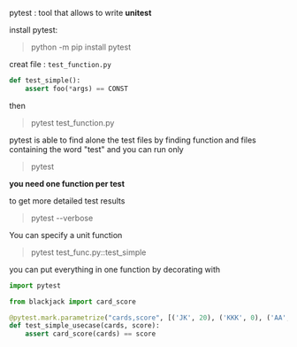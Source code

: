 pytest : tool that allows to write **unitest**


install pytest:
> python -m pip install pytest

creat file : `test_function.py`
```python
def test_simple():
    assert foo(*args) == CONST
```

then
> pytest test_function.py

pytest is able to find alone the test files by finding function and files containing the word "test" and you can run only
> pytest

**you need one function per test**

to get more detailed test results
> pytest --verbose

You can specify a unit function
> pytest test_func.py::test_simple


you can put everything in one function by decorating with

```python
import pytest

from blackjack import card_score

@pytest.mark.parametrize("cards,score", [('JK', 20), ('KKK', 0), ('AA', 12), ('AK', 21)])
def test_simple_usecase(cards, score):
    assert card_score(cards) == score
```